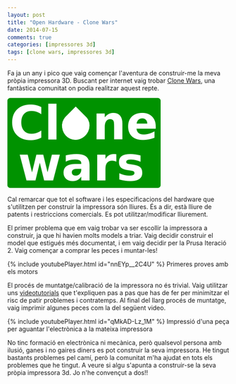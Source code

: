 ```yaml
---
layout: post
title: "Open Hardware - Clone Wars"
date: 2014-07-15
comments: true
categories: [impressores 3d]
tags: [clone wars, impressores 3d]
---
```

Fa ja un any i pico que vaig començar l'aventura de construir-me la meva pròpia impressora 3D. Buscant per internet vaig trobar [Clone Wars](http://www.reprap.org/wiki/Proyecto_Clone_Wars), una fantàstica comunitat on podia realitzar aquest repte.

![Clone Wars Logo](/assets/img/Clone-Wars-logo.png)

Cal remarcar que tot el software i les especificacions del hardware que s'utilitzen per construir la impressora són lliures. És a dir, està lliure de patents i restriccions comercials. Es pot utilitzar/modificar lliurement.


El primer problema que em vaig trobar va ser escollir la impressora a construir, ja que hi havien molts models a triar. Vaig decidir construir el model que estigués més documentat, i em vaig decidir per la Prusa Iteració 2. Vaig començar a comprar les peces i muntar-les!

{% include youtubePlayer.html id="nnEYp__2C4U" %}
Primeres proves amb els motors


El procés de muntatge/calibració de la impressora no és trivial. Vaig utilitzar uns [videotutorials](http://www.iearobotics.com/wiki/index.php?title=Guia_de_montaje_de_la_Prusa_2) que t'expliquen pas a pas que has de fer per minimitzar el risc de patir problemes i contratemps. Al final del llarg procés de muntatge, vaig imprimir algunes peces com la del següent video.

{% include youtubePlayer.html id="qMkAD-Lz_1M" %}
Impressió d'una peça per aguantar l'electrònica a la mateixa impressora

No tinc formació en electrònica ni mecànica, però qualsevol persona amb ilusió, ganes i no gaires diners es pot construir la seva impressora. He tingut bastants problemes pel camí, però la comunitat m'ha ajudat en tots els problemes que he tingut. A veure si algu s'apunta a construir-se la seva pròpia impressora 3d. Jo n'he convençut a dos!!

